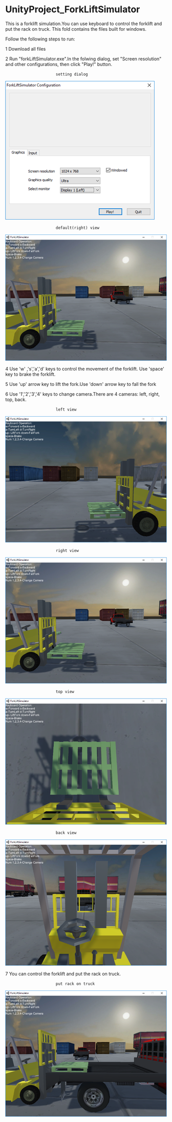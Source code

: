 # UnityProject_ForkLiftSimulator
This is a forklift simulation.You can use keyboard to control the forklift and put the rack on truck.
This fold contains the  files built for windows.

Follow the following steps to run:

1 Download all files 

2 Run "forkLiftSimulator.exe".In the folwing dialog, set "Screen resolution" and other configurations, then click "Play!" button.

                          setting dialog
![setting dialog](https://github.com/MatthewLib42/UnityProject_ForkLiftSimulator/blob/master/pic/1.png)

                          default(right) view
![setting diolog](https://github.com/MatthewLib42/UnityProject_ForkLiftSimulator/blob/master/pic/2.png)

4 Use 'w' ,'s','a','d' keys to control the movement of the forklift. Use 'space' key to brake the forklift.

5 Use 'up' arrow key to lift the fork.Use 'down' arrow key to fall the fork

6 Use '1','2','3','4' keys to change camera.There are 4 cameras: left, right, top, back.

                          left view
![left view](https://github.com/MatthewLib42/UnityProject_ForkLiftSimulator/blob/master/pic/4.png)

                          right view
![right view](https://github.com/MatthewLib42/UnityProject_ForkLiftSimulator/blob/master/pic/2.png)

                          top view
![top view](https://github.com/MatthewLib42/UnityProject_ForkLiftSimulator/blob/master/pic/3.png)

                          back view
![back view](https://github.com/MatthewLib42/UnityProject_ForkLiftSimulator/blob/master/pic/5.png)

7 You can control the forklift and put the rack on  truck.

                          put rack on truck
![put rack on truck](https://github.com/MatthewLib42/UnityProject_ForkLiftSimulator/blob/master/pic/6.png)
